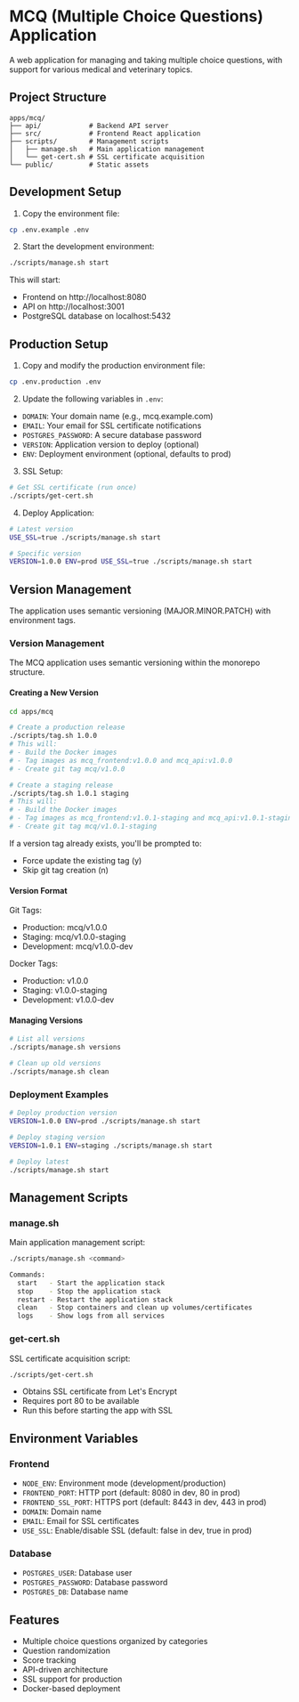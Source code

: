 # MCQ (Multiple Choice Questions) Application

A web application for managing and taking multiple choice questions, with support for various medical and veterinary topics.

## Project Structure

```
apps/mcq/
├── api/            # Backend API server
├── src/            # Frontend React application
├── scripts/        # Management scripts
│   ├── manage.sh   # Main application management
│   └── get-cert.sh # SSL certificate acquisition
└── public/         # Static assets
```

## Development Setup

1. Copy the environment file:
```bash
cp .env.example .env
```

2. Start the development environment:
```bash
./scripts/manage.sh start
```

This will start:
- Frontend on http://localhost:8080
- API on http://localhost:3001
- PostgreSQL database on localhost:5432

## Production Setup

1. Copy and modify the production environment file:
```bash
cp .env.production .env
```

2. Update the following variables in `.env`:
- `DOMAIN`: Your domain name (e.g., mcq.example.com)
- `EMAIL`: Your email for SSL certificate notifications
- `POSTGRES_PASSWORD`: A secure database password
- `VERSION`: Application version to deploy (optional)
- `ENV`: Deployment environment (optional, defaults to prod)

3. SSL Setup:
```bash
# Get SSL certificate (run once)
./scripts/get-cert.sh
```

4. Deploy Application:
```bash
# Latest version
USE_SSL=true ./scripts/manage.sh start

# Specific version
VERSION=1.0.0 ENV=prod USE_SSL=true ./scripts/manage.sh start
```

## Version Management

The application uses semantic versioning (MAJOR.MINOR.PATCH) with environment tags.

### Version Management

The MCQ application uses semantic versioning within the monorepo structure.

#### Creating a New Version

```bash
cd apps/mcq

# Create a production release
./scripts/tag.sh 1.0.0
# This will:
# - Build the Docker images
# - Tag images as mcq_frontend:v1.0.0 and mcq_api:v1.0.0
# - Create git tag mcq/v1.0.0

# Create a staging release
./scripts/tag.sh 1.0.1 staging
# This will:
# - Build the Docker images
# - Tag images as mcq_frontend:v1.0.1-staging and mcq_api:v1.0.1-staging
# - Create git tag mcq/v1.0.1-staging
```

If a version tag already exists, you'll be prompted to:
- Force update the existing tag (y)
- Skip git tag creation (n)

#### Version Format

Git Tags:
- Production: mcq/v1.0.0
- Staging: mcq/v1.0.0-staging
- Development: mcq/v1.0.0-dev

Docker Tags:
- Production: v1.0.0
- Staging: v1.0.0-staging
- Development: v1.0.0-dev

#### Managing Versions

```bash
# List all versions
./scripts/manage.sh versions

# Clean up old versions
./scripts/manage.sh clean
```

### Deployment Examples

```bash
# Deploy production version
VERSION=1.0.0 ENV=prod ./scripts/manage.sh start

# Deploy staging version
VERSION=1.0.1 ENV=staging ./scripts/manage.sh start

# Deploy latest
./scripts/manage.sh start
```

## Management Scripts

### manage.sh
Main application management script:
```bash
./scripts/manage.sh <command>

Commands:
  start   - Start the application stack
  stop    - Stop the application stack
  restart - Restart the application stack
  clean   - Stop containers and clean up volumes/certificates
  logs    - Show logs from all services
```

### get-cert.sh
SSL certificate acquisition script:
```bash
./scripts/get-cert.sh
```
- Obtains SSL certificate from Let's Encrypt
- Requires port 80 to be available
- Run this before starting the app with SSL

## Environment Variables

### Frontend
- `NODE_ENV`: Environment mode (development/production)
- `FRONTEND_PORT`: HTTP port (default: 8080 in dev, 80 in prod)
- `FRONTEND_SSL_PORT`: HTTPS port (default: 8443 in dev, 443 in prod)
- `DOMAIN`: Domain name
- `EMAIL`: Email for SSL certificates
- `USE_SSL`: Enable/disable SSL (default: false in dev, true in prod)

### Database
- `POSTGRES_USER`: Database user
- `POSTGRES_PASSWORD`: Database password
- `POSTGRES_DB`: Database name

## Features

- Multiple choice questions organized by categories
- Question randomization
- Score tracking
- API-driven architecture
- SSL support for production
- Docker-based deployment
